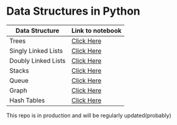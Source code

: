 # Data Structures in Python

| Data Structure | Link to notebook |
| ----------- | ----------- |
| Trees | [Click Here](https://github.com/RheagalFire/Python_Data_Structures/blob/main/Trees.ipynb) |
| Singly Linked Lists | [Click Here](https://github.com/RheagalFire/Python_Data_Structures/blob/main/Singly%20Linked%20Lists.ipynb) |
| Doubly Linked Lists | [Click Here](https://github.com/RheagalFire/Python_Data_Structures/blob/main/Doubly_Linked_Lists.ipynb) |
| Stacks              | [Click Here](https://github.com/RheagalFire/Python_Data_Structures/blob/main/Stacks.ipynb) |
| Queue               | [Click Here](https://github.com/RheagalFire/Python_Data_Structures/blob/main/Queue.ipynb) | 
| Graph               | [Click Here](https://github.com/RheagalFire/Python_Data_Structures/blob/main/Graph.ipynb) |
| Hash Tables         | [Click Here](https://github.com/RheagalFire/Python_Data_Structures/blob/main/Hash_Tables.ipynb) |

This repo is in production and will be regularly updated(probably)

